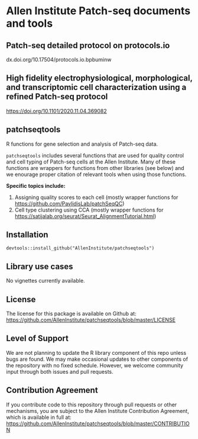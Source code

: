 # Allen Institute Patch-seq documents and tools
## Patch-seq detailed protocol on protocols.io
 dx.doi.org/10.17504/protocols.io.bpbuminw

## High fidelity electrophysiological, morphological, and transcriptomic cell characterization using a refined Patch-seq protocol
https://doi.org/10.1101/2020.11.04.369082

## patchseqtools
  
R functions for gene selection and analysis of Patch-seq data.  
  
`patchseqtools` includes several functions that are used for quality control and cell typing of Patch-seq cells at the Allen Institute.  Many of these functions are wrappers for functions from other libraries (see below) and we enourage proper citation of relevant tools when using those functions.  

**Specific topics include:**  
1. Assigning quality scores to each cell (mostly wrapper functions for https://github.com/PavlidisLab/patchSeqQC)  
2. Cell type clustering using CCA (mostly wrapper functions for https://satijalab.org/seurat/Seurat_AlignmentTutorial.html)  
  
 
## Installation

```
devtools::install_github("AllenInstitute/patchseqtools")
```

## Library use cases

No vignettes currently available.  

## License

The license for this package is available on Github at: https://github.com/AllenInstitute/patchseqtools/blob/master/LICENSE

## Level of Support

We are not planning to update the R library component of this repo unless bugs are found.  We may make occasional updates to other components of the repository with no fixed schedule.  However, we welcome community input through both issues and pull requests.

## Contribution Agreement

If you contribute code to this repository through pull requests or other mechanisms, you are subject to the Allen Institute Contribution Agreement, which is available in full at: https://github.com/AllenInstitute/patchseqtools/blob/master/CONTRIBUTION

